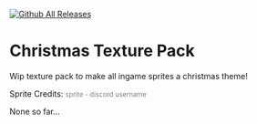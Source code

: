 [![Github All Releases](https://img.shields.io/github/downloads/JasonP01/Christmas-TexturePack/total.svg)]()

# Christmas Texture Pack

Wip texture pack to make all ingame sprites a christmas theme!

Sprite Credits:
<span style="font-size: smaller; color: grey;">sprite - discord username</span>

None so far...

